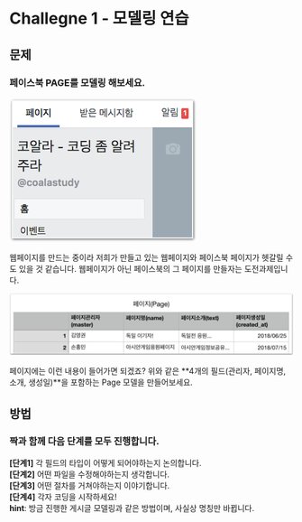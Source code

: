 # Challegne  1 - 모델링 연습

## 문제

### 페이스북 PAGE를 모델링 해보세요.

![&#xD398;&#xC774;&#xC2A4;&#xBD81; &#xD398;&#xC774;&#xC9C0;](../../.gitbook/assets/image%20%2852%29.png)

웹페이지를 만드는 중이라 저희가 만들고 있는 웹페이지와 페이스북 페이지가 헷갈릴 수도 있을 것 같습니다. 웹페이지가 아닌 페이스북의 그 페이지를 만들자는 도전과제입니다.

![](../../.gitbook/assets/image%20%2832%29.png)

페이지에는 이런 내용이 들어가면 되겠죠? 위와 같은 **4개의 필드\(관리자, 페이지명, 소개, 생성일\)**을 포함하는 Page 모델을 만들어보세요.

## 방법

### 짝과 함께 다음 단계를 모두 진행합니다.

**\[단계1\]** 각 필드의 타입이 어떻게 되어야하는지 논의합니다.  
**\[단계2\]** 어떤 파일을 수정해야하는지 생각합니다.  
**\[단계3\]** 어떤 절차를 거쳐야하는지 이야기합니다.  
**\[단계4\]** 각자 코딩을 시작하세요!   
**hint**: 방금 진행한 게시글 모델링과 같은 방법이며, 사실상 명칭만 바뀝니다.

